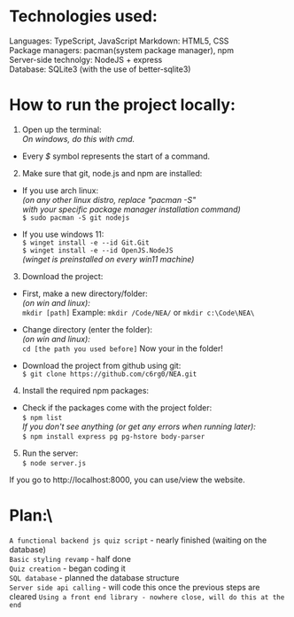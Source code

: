 # Technologies used:
Languages: TypeScript, JavaScript
Markdown: HTML5, CSS\
Package managers: pacman(system package manager), npm\
Server-side technolgy: NodeJS + express\
Database: SQLite3 (with the use of better-sqlite3)

# How to run the project locally:

1. Open up the terminal:\
*On windows, do this with cmd.*
- Every *$* symbol represents the start of a command.

2. Make sure that git, node.js and npm are installed:
- If you use arch linux:\
*(on any other linux distro, replace "pacman -S"\
with your specific package manager installation command)*\
`$ sudo pacman -S git nodejs`

- If you use windows 11:\
`$ winget install -e --id Git.Git`\
`$ winget install -e --id OpenJS.NodeJS`\
*(winget is preinstalled on every win11 machine)*

3. Download the project:
- First, make a new directory/folder:\
*(on win and linux):*\
`mkdir [path]`
Example:
`mkdir /Code/NEA/` or `mkdir c:\Code\NEA\`

- Change directory (enter the folder):\
*(on win and linux):*\
`cd [the path you used before]`
Now your in the folder!

- Download the project from github using git:\
`$ git clone https://github.com/c6rg0/NEA.git`

4. Install the required npm packages:
- Check if the packages come with the project folder:\
`$ npm list`\
*If you don't see anything (or get any errors when running later):*\
`$ npm install express pg pg-hstore body-parser`

5. Run the server:\
`$ node server.js`

If you go to http://localhost:8000, you can use/view the website.

# Plan:\
`A functional backend js quiz script` - nearly finished (waiting on the database)\
`Basic styling revamp` - half done\
`Quiz creation` - began coding it\
`SQL database` - planned the database structure\
`Server side api calling` - will code this once the previous steps are cleared
`Using a front end library - nowhere close, will do this at the end`

